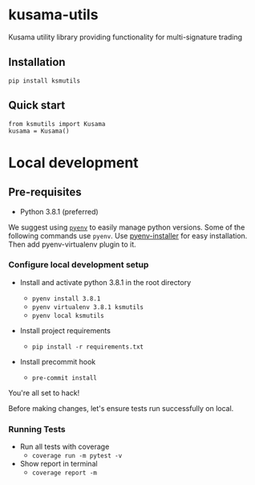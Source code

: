 # kusama-utils
Kusama utility library providing functionality for multi-signature trading

## Installation
```
pip install ksmutils
```

## Quick start
```
from ksmutils import Kusama
kusama = Kusama()
```

# Local development

## Pre-requisites

 - Python 3.8.1 (preferred)

We suggest using [`pyenv`](https://github.com/pyenv/pyenv-virtualenv) to easily manage python versions. Some of the following commands use `pyenv`.
Use [pyenv-installer](https://github.com/pyenv/pyenv-installer) for easy installation. Then add pyenv-virtualenv plugin to it.

### Configure local development setup

 - Install and activate python 3.8.1 in the root directory
    - `pyenv install 3.8.1`
    - `pyenv virtualenv 3.8.1 ksmutils`
    - `pyenv local ksmutils`

 - Install project requirements
    - `pip install -r requirements.txt`

 - Install precommit hook
    - `pre-commit install`

You're all set to hack!

Before making changes, let's ensure tests run successfully on local.

### Running Tests

 - Run all tests with coverage
    - `coverage run -m pytest -v`
 - Show report in terminal
    - `coverage report -m`
